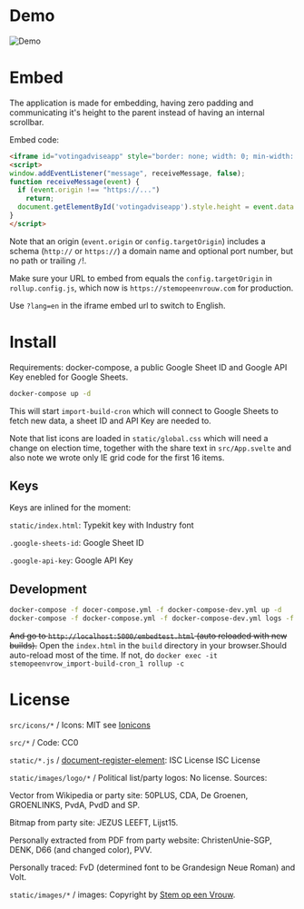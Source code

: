 # Demo

![Demo](demo.gif)

# Embed

The application is made for embedding, having zero padding and communicating it's height to the parent instead of having an internal scrollbar.

Embed code:
```html
<iframe id="votingadviseapp" style="border: none; width: 0; min-width: 100%; height: 800px; overflow: hidden;" src="https://..."></iframe>
<script>
window.addEventListener("message", receiveMessage, false);
function receiveMessage(event) {
  if (event.origin !== "https://...")
    return;
  document.getElementById('votingadviseapp').style.height = event.data + 'px';
}
</script>
```
Note that an origin (`event.origin` or `config.targetOrigin`) includes a schema (`http://` or `https://`) a domain name and optional port number, but no path or trailing `/`!.

Make sure your URL to embed from equals the `config.targetOrigin` in `rollup.config.js`, which now is `https://stemopeenvrouw.com` for production.

Use `?lang=en` in the iframe embed url to switch to English.

# Install

Requirements: docker-compose, a public Google Sheet ID and Google API Key enebled for Google Sheets.

```bash
docker-compose up -d
```
This will start `import-build-cron` which will connect to Google Sheets to fetch new data, a sheet ID and API Key are needed to.

Note that list icons are loaded in `static/global.css` which will need a change on election time, together with the share text in `src/App.svelte` and also note we wrote only IE grid code for the first 16 items.

## Keys

Keys are inlined for the moment:

`static/index.html`: Typekit key with Industry font

`.google-sheets-id`: Google Sheet ID

`.google-api-key`: Google API Key

## Development
```bash
docker-compose -f docer-compose.yml -f docker-compose-dev.yml up -d
docker-compose -f docker-compose.yml -f docker-compose-dev.yml logs -f app
```
<s>And go to `http://localhost:5000/embedtest.html` (auto reloaded with new builds).</s>
Open the `index.html` in the `build` directory in your browser.Should auto-reload most of the time. If not, do `docker exec -it stemopeenvrow_import-build-cron_1 rollup -c`

# License

`src/icons/*` / Icons: MIT see [Ionicons](https://ionicons.com/)

`src/*` / Code: CC0

`static/*.js` / [document-register-element](https://github.com/WebReflection/document-register-element/): ISC License
ISC License

`static/images/logo/*` / Political list/party logos: No license.
Sources:

Vector from Wikipedia or party site: 50PLUS, CDA, De Groenen, GROENLINKS, PvdA, PvdD and SP.

Bitmap from party site: JEZUS LEEFT, Lijst15.

Personally extracted from PDF from party website: ChristenUnie-SGP, DENK, D66 (and changed color), PVV.

Personally traced: FvD (determined font to be Grandesign Neue Roman) and Volt.

`static/images/*` / images: Copyright by [Stem op een Vrouw](https://stemopeenvrouw.com/).
